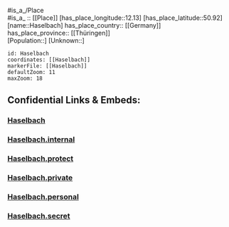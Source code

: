 ﻿---
location: [50.92,12.13] 
mapzoom: [7,12] 
mapmarker: city 
type: City
tags:
- geo/City


SpocWebEntityId: 30789
isDeleted: false
confidential: public

---
#is_a_/Place  
#is_a_ :: [[Place]] 
[has_place_longitude::12.13] 
[has_place_latitude::50.92] 
[name::Haselbach] 
has_place_country:: [[Germany]]  
has_place_province:: [[Thüringen]]  
[Population::] 
[Unknown::] 


```leaflet
id: Haselbach
coordinates: [[Haselbach]] 
markerFile: [[Haselbach]] 
defaultZoom: 11 
maxZoom: 18
```


## Confidential Links & Embeds: 

### [Haselbach](/_public/Earth/Continent/Europe/Europe~Central/Germany/Germany~East/Thüringen/counties~TH/Gera/City/Haselbach.md) 

### [Haselbach.internal](/_internal/Earth/Continent/Europe/Europe~Central/Germany/Germany~East/Thüringen/counties~TH/Gera/City/Haselbach.internal.md) 

### [Haselbach.protect](/_protect/Earth/Continent/Europe/Europe~Central/Germany/Germany~East/Thüringen/counties~TH/Gera/City/Haselbach.protect.md) 

### [Haselbach.private](/_private/Earth/Continent/Europe/Europe~Central/Germany/Germany~East/Thüringen/counties~TH/Gera/City/Haselbach.private.md) 

### [Haselbach.personal](/_personal/Earth/Continent/Europe/Europe~Central/Germany/Germany~East/Thüringen/counties~TH/Gera/City/Haselbach.personal.md) 

### [Haselbach.secret](/_secret/Earth/Continent/Europe/Europe~Central/Germany/Germany~East/Thüringen/counties~TH/Gera/City/Haselbach.secret.md) 
